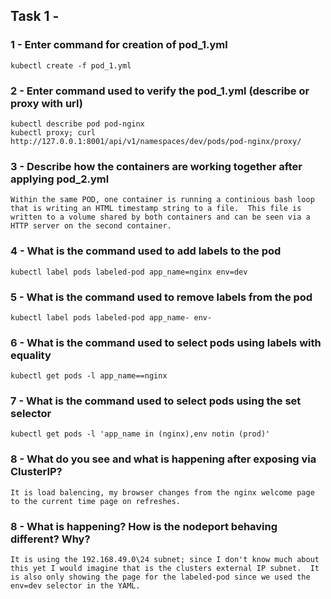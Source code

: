 ## Task 1 - 

### 1 - Enter command for creation of pod_1.yml

```
kubectl create -f pod_1.yml
```

### 2 - Enter command used to verify the pod_1.yml (describe or proxy with url)

```
kubectl describe pod pod-nginx
kubectl proxy; curl http://127.0.0.1:8001/api/v1/namespaces/dev/pods/pod-nginx/proxy/
```

### 3 - Describe how the containers are working together after applying pod_2.yml

```
Within the same POD, one container is running a continious bash loop that is writing an HTML timestamp string to a file.  This file is written to a volume shared by both containers and can be seen via a HTTP server on the second container.
```

### 4 - What is the command used to add labels to the pod

```
kubectl label pods labeled-pod app_name=nginx env=dev
```

### 5 - What is the command used to remove labels from the pod

```
kubectl label pods labeled-pod app_name- env-
```

### 6 - What is the command used to select pods using labels with equality

```
kubectl get pods -l app_name==nginx
```

### 7 - What is the command used to select pods using the set selector

```
kubectl get pods -l 'app_name in (nginx),env notin (prod)'
```

### 8 - What do you see and what is happening after exposing via ClusterIP?

```
It is load balencing, my browser changes from the nginx welcome page to the current time page on refreshes.
```

### 8 - What is happening? How is the nodeport behaving different? Why?

```
It is using the 192.168.49.0\24 subnet; since I don't know much about this yet I would imagine that is the clusters external IP subnet.  It is also only showing the page for the labeled-pod since we used the env=dev selector in the YAML.
```
